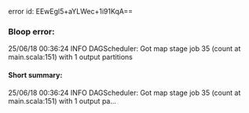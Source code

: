 error id: EEwEgl5+aYLWec+1i91KqA==
### Bloop error:

25/06/18 00:36:24 INFO DAGScheduler: Got map stage job 35 (count at main.scala:151) with 1 output partitions
#### Short summary: 

25/06/18 00:36:24 INFO DAGScheduler: Got map stage job 35 (count at main.scala:151) with 1 output pa...
